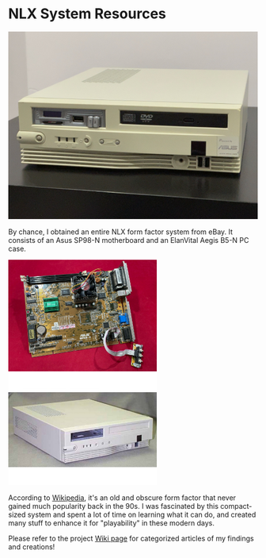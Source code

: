 # NLX System Resources

<img src="Pics/front_diag.jpg">

By chance, I obtained an entire NLX form factor system from eBay. It consists of an Asus SP98-N motherboard and an ElanVital Aegis B5-N PC case.

<img src="Pics/asus_sp98n.jpg" width=300> <img src="Pics/b5n_bare.jpeg" width=300>

According to [Wikipedia](https://en.wikipedia.org/wiki/NLX_(motherboard_form_factor)), it's an old and obscure form factor that never gained much popularity back in the 90s. I was fascinated by this compact-sized system and spent a lot of time on learning what it can do, and created many stuff to enhance it for "playability" in these modern days.

Please refer to the project [Wiki page](https://github.com/jeffqchen/NLX-System-Resources/wiki) for categorized articles of my findings and creations!
